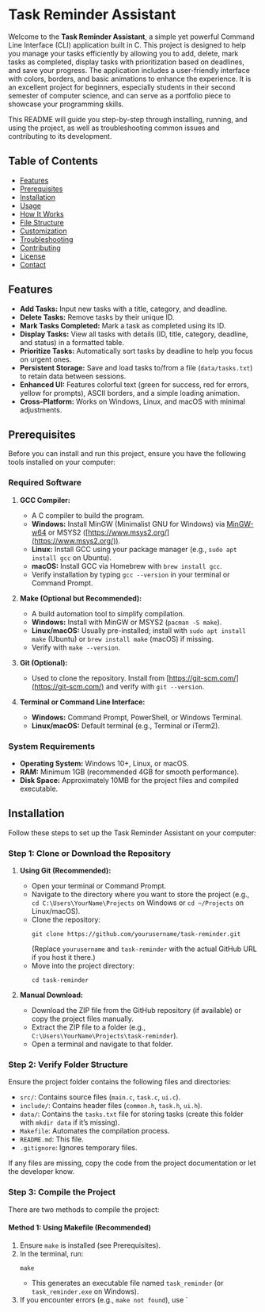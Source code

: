 # Task Reminder Assistant

Welcome to the **Task Reminder Assistant**, a simple yet powerful Command Line Interface (CLI) application built in C. This project is designed to help you manage your tasks efficiently by allowing you to add, delete, mark tasks as completed, display tasks with prioritization based on deadlines, and save your progress. The application includes a user-friendly interface with colors, borders, and basic animations to enhance the experience. It is an excellent project for beginners, especially students in their second semester of computer science, and can serve as a portfolio piece to showcase your programming skills.

This README will guide you step-by-step through installing, running, and using the project, as well as troubleshooting common issues and contributing to its development.

## Table of Contents
- [Features](#features)
- [Prerequisites](#prerequisites)
- [Installation](#installation)
- [Usage](#usage)
- [How It Works](#how-it-works)
- [File Structure](#file-structure)
- [Customization](#customization)
- [Troubleshooting](#troubleshooting)
- [Contributing](#contributing)
- [License](#license)
- [Contact](#contact)

## Features
- **Add Tasks:** Input new tasks with a title, category, and deadline.
- **Delete Tasks:** Remove tasks by their unique ID.
- **Mark Tasks Completed:** Mark a task as completed using its ID.
- **Display Tasks:** View all tasks with details (ID, title, category, deadline, and status) in a formatted table.
- **Prioritize Tasks:** Automatically sort tasks by deadline to help you focus on urgent ones.
- **Persistent Storage:** Save and load tasks to/from a file (`data/tasks.txt`) to retain data between sessions.
- **Enhanced UI:** Features colorful text (green for success, red for errors, yellow for prompts), ASCII borders, and a simple loading animation.
- **Cross-Platform:** Works on Windows, Linux, and macOS with minimal adjustments.

## Prerequisites
Before you can install and run this project, ensure you have the following tools installed on your computer:

### Required Software
1. **GCC Compiler:**
   - A C compiler to build the program.
   - **Windows:** Install MinGW (Minimalist GNU for Windows) via [MinGW-w64](https://www.mingw-w64.org/) or MSYS2 ([https://www.msys2.org/](https://www.msys2.org/)).
   - **Linux:** Install GCC using your package manager (e.g., `sudo apt install gcc` on Ubuntu).
   - **macOS:** Install GCC via Homebrew with `brew install gcc`.
   - Verify installation by typing `gcc --version` in your terminal or Command Prompt.

2. **Make (Optional but Recommended):**
   - A build automation tool to simplify compilation.
   - **Windows:** Install with MinGW or MSYS2 (`pacman -S make`).
   - **Linux/macOS:** Usually pre-installed; install with `sudo apt install make` (Ubuntu) or `brew install make` (macOS) if missing.
   - Verify with `make --version`.

3. **Git (Optional):**
   - Used to clone the repository. Install from [https://git-scm.com/](https://git-scm.com/) and verify with `git --version`.

4. **Terminal or Command Line Interface:**
   - **Windows:** Command Prompt, PowerShell, or Windows Terminal.
   - **Linux/macOS:** Default terminal (e.g., Terminal or iTerm2).

### System Requirements
- **Operating System:** Windows 10+, Linux, or macOS.
- **RAM:** Minimum 1GB (recommended 4GB for smooth performance).
- **Disk Space:** Approximately 10MB for the project files and compiled executable.

## Installation
Follow these steps to set up the Task Reminder Assistant on your computer:

### Step 1: Clone or Download the Repository
1. **Using Git (Recommended):**
   - Open your terminal or Command Prompt.
   - Navigate to the directory where you want to store the project (e.g., `cd C:\Users\YourName\Projects` on Windows or `cd ~/Projects` on Linux/macOS).
   - Clone the repository:
     ```
     git clone https://github.com/yourusername/task-reminder.git
     ```
     (Replace `yourusername` and `task-reminder` with the actual GitHub URL if you host it there.)
   - Move into the project directory:
     ```
     cd task-reminder
     ```

2. **Manual Download:**
   - Download the ZIP file from the GitHub repository (if available) or copy the project files manually.
   - Extract the ZIP file to a folder (e.g., `C:\Users\YourName\Projects\task-reminder`).
   - Open a terminal and navigate to that folder.

### Step 2: Verify Folder Structure
Ensure the project folder contains the following files and directories:
- `src/`: Contains source files (`main.c`, `task.c`, `ui.c`).
- `include/`: Contains header files (`common.h`, `task.h`, `ui.h`).
- `data/`: Contains the `tasks.txt` file for storing tasks (create this folder with `mkdir data` if it’s missing).
- `Makefile`: Automates the compilation process.
- `README.md`: This file.
- `.gitignore`: Ignores temporary files.

If any files are missing, copy the code from the project documentation or let the developer know.

### Step 3: Compile the Project
There are two methods to compile the project:

#### Method 1: Using Makefile (Recommended)
1. Ensure `make` is installed (see Prerequisites).
2. In the terminal, run:
   ```
   make
   ```
   - This generates an executable file named `task_reminder` (or `task_reminder.exe` on Windows).
3. If you encounter errors (e.g., `make not found`), use `